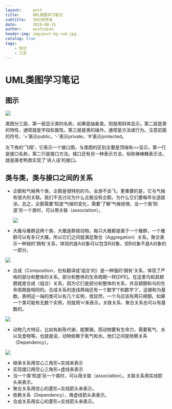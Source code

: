 ```yaml
---
layout:     post
title:      UML类图学习笔记
subtitle:   10分钟学会
date:       2018-08-15
author:     wushiqian
header-img: img/post-bg-rwd.jpg
catalog: true
tags:
    - 知识
    - 工具
---
```

# UML类图学习笔记

## 图示

![](http://static.oschina.net/uploads/space/2012/1029/232319_thyi_228651.jpg)

类图分三层，第一层显示类的名称，如果是抽象类，则就用斜体显示。第二层是类的特性，通常就是字段和属性。第三层是类的操作，通常是方法或行为。注意前面的符号，‘+’表示public，‘-’表示private，‘#’表示protected。

左下角的‘飞翔’，它表示一个接口图，与类图的区别主要是顶端有<<interface>>显示。第一行是接口名称，第二行是接口方法。接口还有另一种表示方法，俗称棒棒糖表示法，就是唐老鸭类实现了‘讲人话’的接口。

## 类与类，类与接口之间的关系

* 企鹅和气候两个类，企鹅是很特别的鸟，会游不会飞。更重要的是，它与气候有很大的关联。我们不去讨论为什么北极没有企鹅，为什么它们要每年长途跋涉。总之，企鹅需要‘知道’气候的变化，需要‘了解’气候规律。当一个类‘知道’另一个类时，可以用关联（association）。

  ![](http://static.oschina.net/uploads/img/201303/28095345_QzK2.gif)

* 大雁与雁群这两个类，大雁是群居动物，每只大雁都是属于一个雁群，一个雁群可以有多只大雁。所以它们之间就满足聚合（Aggregation）关系。聚合表示一种弱的‘拥有’关系，体现的是A对象可以包含B对象，但B对象不是A对象的一部分。

![](http://static.oschina.net/uploads/img/201303/28095345_Z5hd.gif)

* 合成（Composition，也有翻译成‘组合’的）是一种强的‘拥有’关系，体现了严格的部分和整体的关系，部分和整体的生命周期一样[DPE]。在这里鸟和其翅膀就是合成（组合）关系，因为它们是部分和整体的关系，并且翅膀和鸟的生命周期是相同的。合成关系的连线两端还有一个数字‘1’和数字‘2’，这被称为基数。表明这一端的类可以有几个实例，很显然，一个鸟应该有两只翅膀。如果一个类可能有无数个实例，则就用‘n’来表示。关联关系、聚合关系也可以有基数的。

![](http://static.oschina.net/uploads/img/201303/28095345_f1hy.gif)

* 动物几大特征，比如有新陈代谢，能繁殖。而动物要有生命力，需要氧气、水以及食物等。也就是说，动物依赖于氧气和水。他们之间是依赖关系（Dependency）。

![](http://static.oschina.net/uploads/img/201303/28095345_c8MT.gif)


* 继承关系用空心三角形+实线来表示
* 实现接口用空心三角形+虚线来表示
* 当一个类‘知道’另一个类时，可以用关联（association）。关联关系用实线箭头来表示。
* 聚合关系用空心的菱形+实线箭头来表示。
* 依赖关系（Dependency），用虚线箭头来表示。
* 合成关系用实心的菱形+实线箭头来表示。